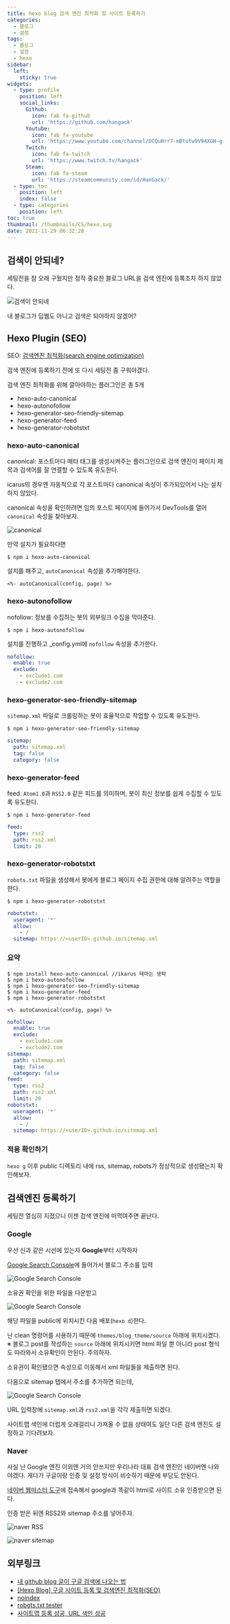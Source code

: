 ```yaml
---
title: hexo blog 검색 엔진 최적화 및 사이트 등록하기
categories:
  - 블로그
  - 설정
tags: 
  - 블로그
  - 설정
  - hexo
sidebar:
  left:
    sticky: true
widgets:
  - type: profile
    position: left
    social_links:
      Github:
        icon: fab fa-github
        url: 'https://github.com/hangack'
      Youtube:
        icon: fab fa-youtube
        url: 'https://www.youtube.com/channel/UCQuHrr7-mBtutw9V94XGH-g'
      Twitch:
        icon: fab fa-twitch
        url: 'https://www.twitch.tv/hangack'
      Steam:
        icon: fab fa-steam
        url: 'https://steamcommunity.com/id/HanGack/'
  - type: toc
    position: left
    index: false
  - type: categories
    position: left
toc: true
thumbnail: /thumbnails/CS/hexo.svg
date: 2021-11-29 06:32:28
---
```



## 검색이 안되네?

세팅전을 참 오래 구웠지만 정작 중요한 블로그 URL을 검색 엔진에 등록조차 하지 않았다.

![검색이 안되네](\images\2111\hexo_blog_SEO\seo1.png)

내 블로그가 딥웹도 아니고 검색은 되야하지 않겠어?


## Hexo Plugin (SEO)

SEO: [검색엔진 최적화(search engine optimization)](https://ko.wikipedia.org/wiki/%EA%B2%80%EC%83%89_%EC%97%94%EC%A7%84_%EC%B5%9C%EC%A0%81%ED%99%94)

검색 엔진에 등록하기 전에 또 다시 세팅전 좀 구워야겠다.

검색 엔진 최적화를 위해 깔아야하는 플러그인은 총 5개
 - hexo-auto-canonical
 - hexo-autonofollow
 - hexo-generator-seo-friendly-sitemap
 - hexo-generator-feed
 - hexo-generator-robotstxt


### hexo-auto-canonical

canonical: 포스트마다 메타 태그를 생성시켜주는 플러그인으로 검색 엔진이 페이지 제목과 검색어를 잘 연결할 수 있도록 유도한다.

icarus의 경우엔 자동적으로 각 포스트마다 canonical 속성이 추가되있어서 나는 설치하지 않았다.

canonical 속성을 확인하려면 임의 포스트 페이지에 들어가서 DevTools를 열어 `canonical` 속성을 찾아보자.

![canonical](\images\2111\hexo_blog_SEO\canonical.png)

만약 설치가 필요하다면

```shell
$ npm i hexo-auto-canonical
```

설치를 해주고, `autoCanonical` 속성을 추가해야한다.

```ejs layout/common/head.ejs
<%- autoCanonical(config, page) %>
```


### hexo-autonofollow

nofollow: 정보를 수집하는 봇의 외부링크 수집을 막아준다.


```shell
$ npm i hexo-autonofollow
```

설치를 진행하고 _config.yml에 `nofollow` 속성을 추가한다.

```yml _config.yml
nofollow:
  enable: true
  exclude:
    - exclude1.com
    - exclude2.com
```


### hexo-generator-seo-friendly-sitemap

`sitemap.xml` 파일로 크롤링하는 봇이 효율적으로 작업할 수 있도록 유도한다.

```shell
$ npm i hexo-generator-seo-friendly-sitemap
```

```yml _config.yml
sitemap:
  path: sitemap.xml
  tag: false
  category: false
```



### hexo-generator-feed

feed: `Atom1.0`과 `RSS2.0` 같은 피드를 의미하며, 봇이 최신 정보를 쉽게 수집할 수 있도록 유도한다.

```shell
$ npm i hexo-generator-feed
```

```yml _config.yml
feed:
  type: rss2
  path: rss2.xml
  limit: 20
```

### hexo-generator-robotstxt

`robots.txt` 파일을 생성해서 봇에게 블로그 페이지 수집 권한에 대해 알려주는 역할을 한다.

```shell
$ npm i hexo-generator-robotstxt
```

```yml _config.yml
robotstxt:
  useragent: '*'
  allow:
    - /
  sitemap: https://<userID>.github.io/sitemap.xml
```



### 요약

```shell
$ npm install hexo-auto-canonical //ikarus 테마는 생략
$ npm i hexo-autonofollow
$ npm i hexo-generator-seo-friendly-sitemap
$ npm i hexo-generator-feed
$ npm i hexo-generator-robotstxt
```

```ejs ./theme/layout/common/head.ejs [ikarus는 생략]
<%- autoCanonical(config, page) %>
```

```yml _config.yml
nofollow:
  enable: true
  exclude:
    - exclude1.com
    - exclude2.com
sitemap:
  path: sitemap.xml
  tag: false
  category: false
feed:
  type: rss2
  path: rss2.xml
  limit: 20
robotstxt:
  useragent: '*'
  allow:
    - /
  sitemap: https://<userID>.github.io/sitemap.xml
```


### 적용 확인하기

`hexo g` 이후 public 디렉토리 내에 rss, sitemap, robots가 정상적으로 생성됐는지 확인해보자.


## 검색엔진 등록하기

세팅전 열심히 지졌으니 이젠 검색 엔진에 떠먹여주면 끝난다.


### Google

우선 신과 같은 시선에 있는자 **Google**부터 시작하자

[Google Search Console](https://search.google.com/search-console/welcome?utm_source=wmx&utm_medium=deprecation-pane&utm_content=home#utm_source=ko-wmxmsg&utm_medium=wmxmsg&utm_campaign=bm&authuser=0)에 들어가서 블로그 주소를 입력

![Google Search Console](\images\2111\hexo_blog_SEO\google1.png)

소유권 확인을 위한 파일을 다운받고

![Google Search Console](\images\2111\hexo_blog_SEO\google2.png)

해당 파일을 public에 위치시킨 다음 배포(`hexo d`)한다.

난 clean 명령어를 사용하기 때문에 `themes/blog_theme/source` 아래에 위치시켰다.
※ 블로그 post를 작성하는 `source` 아래에 위치시키면 html 파일 뿐 아니라 post 형식도 따라와서 소유확인이 안된다. 주의하자.

소유권이 확인됐으면 속성으로 이동해서 xml 파일들을 제출하면 된다.

다음으로 sitemap 탭에서 주소를 추가하면 되는데,

![Google Search Console](\images\2111\hexo_blog_SEO\google3.png)

URL 입력창에 `sitemap.xml`과 `rss2.xml`을 각각 제출하면 되겠다.

사이트맵 색인에 더럽게 오래걸리니 가져올 수 없음 상태여도 일단 다른 검색 엔진도 설정하고 기다려보자.


### Naver

사실 난 Google 엔진 이외엔 거의 안쓰지만 우리나라 대표 검색 엔진인 네이버엔 나와야겠다.
게다가 구글이랑 인증 및 설정 방식이 비슷하기 때문에 부담도 안된다.

[네이버 웹마스터 도구](https://searchadvisor.naver.com/auth/callback?code=J2ypAGbuKY7szLtgnD&state=0b8403b2b180270c19db493a1264b46911fea612)에 접속해서 google과 똑같이 html로 사이트 소유 인증받으면 된다.

인증 받은 뒤엔 RSS2와 sitemap 주소를 넣어주자.

![naver RSS](\images\2111\hexo_blog_SEO\naverRSS.png)

![naver sitemap](\images\2111\hexo_blog_SEO\naversitemap.png)




## 외부링크
 - [내 github blog 글이 구글 검색에 나오는 법](https://chinsun9.github.io/2020/09/23/%EB%82%B4-github-blog-%EA%B8%80%EC%9D%B4-%EA%B5%AC%EA%B8%80-%EA%B2%80%EC%83%89%EC%97%90-%EB%82%98%EC%98%A4%EB%8A%94-%EB%B2%95/)
 - [[Hexo Blog] 구글 사이트 등록 및 검색엔진 최적화(SEO)](https://msj0319.github.io/2020/02/14/Hexo-Blog-%EA%B5%AC%EA%B8%80-%EC%82%AC%EC%9D%B4%ED%8A%B8-%EB%93%B1%EB%A1%9D-%EB%B0%8F-%EA%B2%80%EC%83%89%EC%97%94%EC%A7%84-%EC%B5%9C%EC%A0%81%ED%99%94-SEO/)
 - [noindex](https://developers.google.com/search/docs/advanced/crawling/block-indexing?visit_id=637745640908544706-4252701127&rd=1)
 - [robots.txt tester](https://support.google.com/webmasters/answer/6062598)
 - [사이트맵 등록 성공, URL 색인 성공](https://julynine2.tistory.com/entry/%EA%B5%AC%EA%B8%80-%EC%84%9C%EC%B9%98-%EC%BD%98%EC%86%94%EC%97%90%EC%84%9C-%EC%82%AC%EC%9D%B4%ED%8A%B8%EB%A7%B5-%EB%93%B1%EB%A1%9D-%EC%84%B1%EA%B3%B5-URL-%EC%83%89%EC%9D%B8-%EC%83%9D%EC%84%B1-%EC%84%B1%EA%B3%B5)